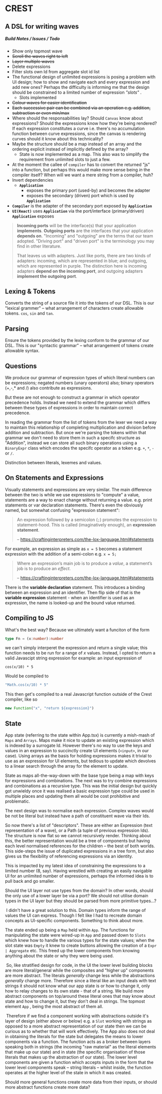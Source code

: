 # CREST
## A DSL for writing waves





##### Build Notes / Issues / Todo

- Show only topmost wave
- ~~Scroll the waves right to left~~
- ~~Layer multiple waves~~
- Delete expressions
- Filter slots own Id from aggregate slot id list
- The functional design of unlimited expressions is posing a problem with UI design; how to show and navigate each and every expression and add new ones? Perhaps the difficulty is informing me that the design should be constrained to a limited number of expression *"slots"* .
  - Slots implemented
- ~~Colour waves for easier identification~~
- ~~Each successive pair can be combined via an operation e.g. addition, subtraction or even min/max~~
- Where should the responsabilities lay? Should `Canvas` know about expressions? Should the expressions know how they're being rendered? If each expression constitutes a curve i.e. there's no accumulation function between curve expressions, since the canvas is rendering curves should it know about this technicality?
- Maybe the structure should be a map instead of an array and the ordering explicit instead of implicitly defined by the array?
  - State is now implemented as a map. This also was to simplify the requirement from unlimited slots to just a few.
- At the moment the callee of `compiler` has to convert the returned "js" into a function, but perhaps this would make more sense being _in_ the compiler itself? When will we want a mere string from a compiler, huh?
- Invert dependencies
  - **`Application`** 
    - exposes the primary port (used-by) and becomes the adapter
    - exposes the secondary (driven) port which is used by **`Application`**
- **`Compiler`** is the adapter of the secondary port exposed by **`Application`**
- **`UI(React)`** uses **`Application`** via the port/interface (primary/driven) **`Application`** exposes

> **Incoming ports** will be the interface(s) that your application **implements**. **Outgoing ports** are the interfaces that your application **depends on**. "Incoming" and "outgoing" are the terms that our team adopted. "Driving port" and "driven port" is the terminology you may find in other literature.
>
> That leaves us with adapters. Just like ports, there are two kinds of adapters: incoming, which are represented in blue; and outgoing, which are represented in purple. The distinction here is incoming adapters **depend on the incoming port**, and outgoing adapters **implement the outgoing port**.
>
> [A color-coded guide to ports and adapters]: https://8thlight.com/blog/damon-kelley/2021/05/18/a-color-coded-guide-to-ports-and-adapters.html

## Lexing & Tokens
Converts the string of a source file it into the tokens of our DSL. This is our "lexical grammer" – what arrangement of characters create allowable tokens. `cos`, `sin` and `tan`.

## Parsing
Ensure the tokens provided by the lexing conform to the grammar of our DSL. This is our "syntactic grammar" – what arrangement of tokens create allowable syntax.

## Questions
We produce our grammar of expression types of which literal numbers can be expressions; negated numbers (unary operators) also; binary operators (+,-,* and /) also contribute as expressions.

But these are not enough to construct a grammar in which operator precedence holds. Instead we need to extend the grammar which differs between these types of expressions in order to maintain correct precedence.

In reading the grammar from the list of tokens from the lexer we need a way to maintain this relationship of completing multiplication and division before addition and subtraction. But once we're parsing the tokens within that grammar we don't need to store them in such a specifc structure as "Addition", instead we can store all such binary operations using a `BinaryExpr` class which encodes the specifc operator as a token e.g. `+`, `*`, `-` or `/`.

Distinction between literals, lexemes and values.

## On Statements and Expressions

Visually statements and expressions are very similar. The main difference between the two is while we use expressions to "compute" a value, statements are a way to enact change without returning a value. e.g. print statements or var declaration statements. There's even the obviously named, but somewhat confusing "expression statement":

> An expression followed by a semicolon (`;`) promotes the expression to statement-hood. This is called (imaginatively enough), an **expression statement**.
>
> – https://craftinginterpreters.com/the-lox-language.html#statements

For example, an expression as simple as `x = 5` becomes a statement expression with the addition of a semi-colon e.g. `x = 5;`

> Where an expression’s main job is to produce a *value*, a statement’s job is to produce an *effect*.
>
> – https://craftinginterpreters.com/the-lox-language.html#statements

There is the **variable declaration** statement. This introduces a binding between an expression and an identifier. Then flip side of that is the **variable expression** statement - when an identifier is used as an expression, the name is looked-up and the bound value returned.

## Compiling to JS

What's the best way? Because we ultimately want a funciton of the form

```typescript
type Fn = (x:number):number
```

we can't simply interperet the expression and return a single value; this function needs to be run for a range of $x$ values. Instead, I opted to return a valid Javascipt string expression for example: an input expression of

```
cos(x/10) * 5
```

Would be compiled to

```typescript
"Math.cos(x/10) * 5"
```

This then get's compiled to a real Javascript function outside of the Crest compiler, like so

```typescript
new Function("x", "return ${expression}")
```

## State

App state (referring to the state within App.tsx) is currently a mish-mash of `Maps` and `Arrays`. Maps make it nice to update an existing expression which is indexed by a surrogate Id. However there's no way to use the keys and values in an expression to succinctly create UI elements (`<input>`, in our case). Using arrays as the basis for holding expressions makes it trivial to use as an expression for UI elements, but tedious to update which devolves to a linear search through the array for the element to update.

State as maps all-the-way-down with the base type being a map with keys for expressions and combinations. The next was to try combine expressions and combinations as a recursive type. This was the initial design but quickly got unwieldy once it was realised a basic expression type could be used in multiple places and updating them all would be cost prohibitive and problematic. 

The next design was to normalise each expression. Complex waves would be not be literal but instead have a path of constituent wave via their Ids.

So now there's a list of "descriptors". These are either an Expression (text representation of a wave), or a Path (a tuple of previous expression Ids). The structure is now flat so we cannot recursively render. Thinking about this, the better representation would be a tree of components but having each level normalised references for the children – the best of both worlds. This side-steps the issue of duplicated expressions in a tree form, but also gives us the flexibility of referencing expressions via an identity.

This is impacted by my latest idea of constraining the expressions to a limited number (8, say). Having wrestled with creating an easily navigable UI for an unlimited number of expressions, perhaps the informed idea is to pull back and go smaller.

Should the UI layer not use types from the domain? In other words, should the only use of a lower layer be via a port? We should not utilise domain types in the UI layer but they should be parsed from more primitive types...?

​	I didn't have a great solution to this. Domain types inform the range of values the UI can express. Though I felt like I had 	to recreate domain concepts as UI-specific components. Something to think about more.

The state ended up being a `Map` held within `App`. The functions for manipulating the state were wired-up in `App` and passed down to `Slots` which knew how to handle the various types for the state values; when the slot state was `Empty` it knew to create buttons allowing the creation of a `Expr | Aggregate` etc. This freed up the lower components from knowing anything about the state or why they were being used.

​	So, like stratified design for code, in the UI the lower level building blocks are more literal/general while the composites and "higher up" components are more abstract. The literals *generally* change less while the abstractions *generally* change more. Therefore since a literal like an input deals with text strings it should not know what our app state is or how to change it, only how to relay changes to its own state - that of a string. We build more abstract components on top/around these literal ones that may know about state and how to change it, but they don't deal in strings. The topmost element `App` , being the most abstract of them all. 

​	Therefore if we find a component working with abstractions outside it's layer of design (either above or below) e.g. a `Slot` working with strings as opposed to a more abstract representation of our state then we can be curious as to whether that will work effectively. The App also does not deal in obtaining the literals for the state but delegates the means to lower components via a function. The function acts as a broker between layers speaking both in strings (the incoming "raw material" as the literal elements that make up our state) and in state (the specific organisation of those literals that makes up the abstraction of our state). The lower level components are given a function which accepts inputs in the form that the lower level components speak – string literals – whilst inside, the function operates at the higher level of the state in which it was created.

Should more general functions create more data from their inputs, or should more abstract functions create more data?

